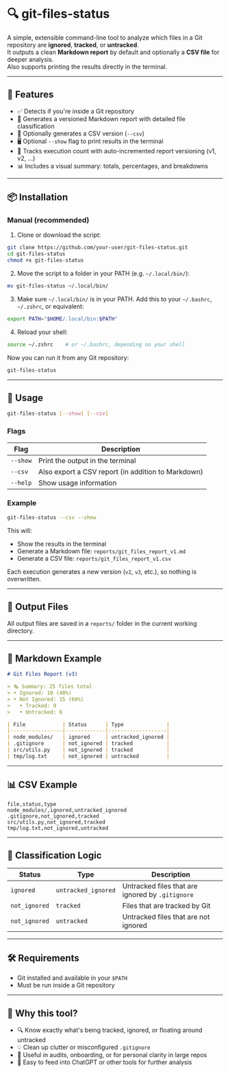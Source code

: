 # 🔍 git-files-status

A simple, extensible command-line tool to analyze which files in a Git repository are **ignored**, **tracked**, or **untracked**.  
It outputs a clean **Markdown report** by default and optionally a **CSV file** for deeper analysis.  
Also supports printing the results directly in the terminal.

---

## 🚀 Features

- ✅ Detects if you're inside a Git repository
- 📝 Generates a versioned Markdown report with detailed file classification
- 📁 Optionally generates a CSV version (`--csv`)
- 🖥️ Optional `--show` flag to print results in the terminal
- 🔢 Tracks execution count with auto-incremented report versioning (v1, v2, ...)
- 📊 Includes a visual summary: totals, percentages, and breakdowns

---

## 📦 Installation

### Manual (recommended)

1. Clone or download the script:

```bash
git clone https://github.com/your-user/git-files-status.git
cd git-files-status
chmod +x git-files-status
```

2. Move the script to a folder in your PATH (e.g. `~/.local/bin/`):

```bash
mv git-files-status ~/.local/bin/
```

3. Make sure `~/.local/bin/` is in your PATH. Add this to your `~/.bashrc`, `~/.zshrc`, or equivalent:

```bash
export PATH="$HOME/.local/bin:$PATH"
```

4. Reload your shell:

```bash
source ~/.zshrc    # or ~/.bashrc, depending on your shell
```

Now you can run it from any Git repository:

```bash
git-files-status
```

---

## 🧪 Usage

```bash
git-files-status [--show] [--csv]
```

### Flags

| Flag      | Description                                   |
|-----------|-----------------------------------------------|
| `--show`  | Print the output in the terminal              |
| `--csv`   | Also export a CSV report (in addition to Markdown) |
| `--help`  | Show usage information                        |

### Example

```bash
git-files-status --csv --show
```

This will:
- Show the results in the terminal  
- Generate a Markdown file: `reports/git_files_report_v1.md`  
- Generate a CSV file: `reports/git_files_report_v1.csv`  

Each execution generates a new version (`v2`, `v3`, etc.), so nothing is overwritten.

---

## 📂 Output Files

All output files are saved in a `reports/` folder in the current working directory.

---

## 📌 Markdown Example

```markdown
# Git Files Report (v3)

> 🗞 Summary: 25 files total  
> • Ignored: 10 (40%)  
> • Not Ignored: 15 (60%)  
>   • Tracked: 9  
>   • Untracked: 6

| File            | Status      | Type              |
|-----------------|-------------|-------------------|
| node_modules/   | ignored     | untracked_ignored |
| .gitignore      | not_ignored | tracked           |
| src/utils.py    | not_ignored | tracked           |
| tmp/log.txt     | not_ignored | untracked         |
```

---

## 📊 CSV Example

```csv
file,status,type
node_modules/,ignored,untracked_ignored
.gitignore,not_ignored,tracked
src/utils.py,not_ignored,tracked
tmp/log.txt,not_ignored,untracked
```

---

## 🧠 Classification Logic

| Status      | Type              | Description                                  |
|-------------|-------------------|----------------------------------------------|
| `ignored`   | `untracked_ignored` | Untracked files that are ignored by `.gitignore` |
| `not_ignored` | `tracked`         | Files that are tracked by Git                |
| `not_ignored` | `untracked`       | Untracked files that are not ignored         |

---

## 🛠 Requirements

- Git installed and available in your `$PATH`
- Must be run inside a Git repository

---

## 🧠 Why this tool?

- 🔍 Know exactly what's being tracked, ignored, or floating around untracked
- 💡 Clean up clutter or misconfigured `.gitignore`
- 🤝 Useful in audits, onboarding, or for personal clarity in large repos
- 🤖 Easy to feed into ChatGPT or other tools for further analysis
